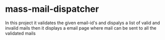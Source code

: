 # mass-mail-dispatcher

In this project it validates the given email-id's and dispalys a list of valid and invalid mails 
then it displays a email page where mail can be sent to all the validated mails
